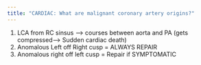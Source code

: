 ```yaml
---
title: "CARDIAC: What are malignant coronary artery origins?"
---
```

1. LCA from RC sinsus --&gt; courses between aorta and PA (gets compressed--&gt; Sudden cardiac death)
2. Anomalous Left off Right cusp = ALWAYS REPAIR
3. Anomalous right off left cusp = Repair if SYMPTOMATIC

